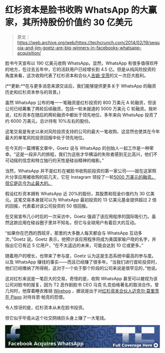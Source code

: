 # 红杉资本是脸书收购 WhatsApp 的大赢家，其所持股份价值约 30 亿美元

> 原文：<https://web.archive.org/web/https://techcrunch.com/2014/02/19/sequoia-and-jim-goetz-are-big-winners-in-facebooks-whatsapp-acquisition/>

脸书今天宣布以 190 亿美元收购 WhatsApp。显然，WhatsApp 有很多值得欢呼的地方，在过去五年中，它的活跃用户已经增长到 4.5 亿。但是从纯风险投资的角度来看，这次收购代表了红杉资本和合伙人[吉姆·戈茨](https://web.archive.org/web/20230405103754/https://www.sequoiacap.com/us/jim-goetz/info)的又一次巨大胜利。

(**更新:**在与更多消息来源交谈后，我们能够提供更多关于 WhatsApp 的融资历史和红杉资本参与的背景。)

虽然 WhatsApp 公布的唯一一笔融资是红杉投资的 800 万美元 A 轮融资，但该公司已经筹集了两轮后续融资，包括一轮未报道的 5000 万美元 C 轮融资。我听说，红杉资本在随后的两轮融资中都处于领先地位，多年来向 WhatsApp 投资了约 6000 万美元，总计持有 10%左右的股份。

这笔交易是有史以来对风险投资支持的公司的最大一笔收购，这显然也使其在今年最大的单笔风险投资回报中处于领先地位。

在今天的一篇博客文章中，Goetz 说与 WhatsApp 的创始人一起工作是一种荣幸。“这是一段非凡的旅程，我们为这些才华横溢的失败者感到无比高兴，他们不可动摇的信念和特立独行的天性是硅谷精神的缩影。”

当然，WhatsApp 并不是红杉在被脸书收购前投资的第一家公司——就在这家照片分享应用被收购的前几天，它在 Instagram 领投了一轮[5000 万美元的融资。但它是迄今为止最大的。](https://web.archive.org/web/20230405103754/https://techcrunch.com/2012/04/09/right-before-acquisition-instagram-closed-50m-at-a-500m-valuation-from-sequoia-thrive-greylock-and-benchmark/)

假设红杉资本拥有 WhatsApp 近 20%的股份，其股票和现金价值约为 30 亿美元。这笔交易本身就可以为 WhatsApp 最初投资的 13 亿美元基金提供超过 2 倍的回报，代表着对该公司投资的 50 倍回报。

在交易宣布几小时后的一次采访中，Goetz 强调了该应用程序的国际吸引力。虽然这款应用在硅谷圈子里并不知名，但它与全球用户有着巨大的互动。

“如果你在巴西的西班牙，那里的大多数人每天都会与 WhatsApp 互动多次，”Goetz 说。Goetz 表示，他预计该应用程序将成为美国家喻户晓的名字，并指出它已有近 5 亿用户，“在不太遥远的未来，可能会达到 10 亿或更多。”

随着用户的增长，也带来了参与度，Goetz 认为这是生态系统中最高的参与度。以及 WhatsApp 赚钱的事实——而且已经赚了很多年。“当我们进行首轮投资时，他们已经缴纳了所得税，这对于一个处于那个阶段的公司来说是很罕见的，”他说。

这对红杉来说是一笔巨大的交易，奇怪的是，收购 WhatsApp 甚至可以被视为该公司对脸书的报复，因为 T2 恶作剧脸书 CEO 马克·扎克伯格著名的取消合作。曾几何时，他穿着睡衣推销 [Wirehog](https://web.archive.org/web/20230405103754/http://en.wikipedia.org/wiki/Wirehog) ，据说是出于对[红杉资本合伙人迈克尔·莫里茨在 Plaxo](https://web.archive.org/web/20230405103754/http://www.businessinsider.com/mark-zuckerbergs-brutal-prank-on-sequoia-2010-5) 对待肖恩·帕克的怨恨。

令人惊讶的是，红杉资本从未在脸书投资。

但它似乎毕竟从这个社交网络巨头身上赚了一大笔钱。

[![](img/2773300dec494e7d23d4008088de82f6.png)](https://web.archive.org/web/20230405103754/https://techcrunch.com/tag/FacebookWhatsApp)
